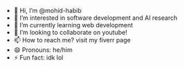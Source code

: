 - 👋 Hi, I’m @mohid-habib
- 👀 I’m interested in software development and AI research
- 🌱 I’m currently learning web development
- 💞️ I’m looking to collaborate on youtube!
- 📫 How to reach me? visit my fiverr page
- 😄 Pronouns: he/him
- ⚡ Fun fact: idk lol

<!---
mohid-habib/mohid-habib is a ✨ special ✨ repository because its `README.md` (this file) appears on your GitHub profile.
You can click the Preview link to take a look at your changes.
--->
